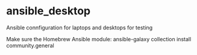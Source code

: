 # ansible_desktop
Ansible connfiguration for laptops and desktops for testing

Make sure the Homebrew Ansible module:
ansible-galaxy collection install community.general

